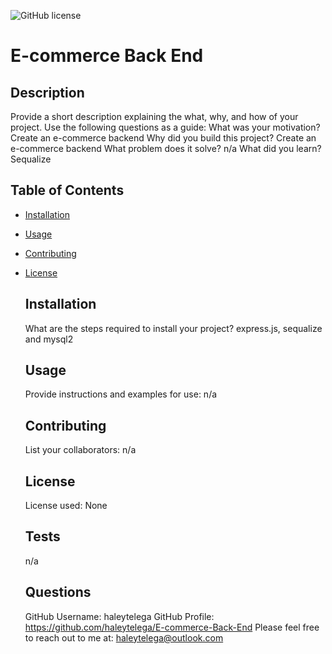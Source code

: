 
  ![GitHub license](https://img.shields.io/badge/license-None-blue.svg)
  # E-commerce Back End

  ## Description
  Provide a short description explaining the what, why, and how of your project. Use the following questions as a guide:
  What was your motivation? Create an e-commerce backend
  Why did you build this project? Create an e-commerce backend
  What problem does it solve? n/a
  What did you learn? Sequalize

  ## Table of Contents
- [Installation](#installation)
- [Usage](#usage)
- [Contributing](#contributing)
- [License](#license)

  ## Installation
  What are the steps required to install your project? express.js, sequalize and mysql2

  ## Usage
  Provide instructions and examples for use: n/a

  ## Contributing
  List your collaborators: n/a

  
  ## License
  License used: None 
     

  ## Tests
  n/a

  ## Questions
  GitHub Username: haleytelega
  GitHub Profile: https://github.com/haleytelega/E-commerce-Back-End
  Please feel free to reach out to me at: haleytelega@outlook.com

